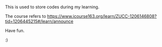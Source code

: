 This is used to store codes during my learning. 

The course refers to https://www.icourse163.org/learn/ZUCC-1206146808?tid=1206445215#/learn/announce 

Have fun. 

:)
